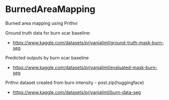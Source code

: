 # BurnedAreaMapping
Burned area mapping using Prithvi

Ground truth data for burn scar baseline:
 - https://www.kaggle.com/datasets/priyanjaliml/ground-truth-mask-burn-seg

Predicted outputs by burn scar baseline
 - https://www.kaggle.com/datasets/priyanjaliml/evaluated-mask-burn-seg

Prithvi dataset created from burn intensity - post.zip(huggingface)
 - https://www.kaggle.com/datasets/priyanjaliml/burn-data-seg

 
